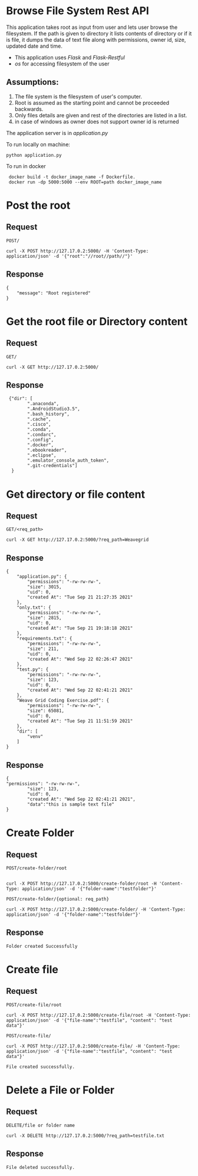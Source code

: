 # Browse File System Rest API

This application takes root as input from user
and lets user browse the filesystem. If the path is given to directory 
it lists contents of directory or if it is file, it dumps the data of text file along with permissions, owner id, size, updated date and time.


* This application uses *Flask* and *Flask-Restful* 
* *os* for accessing filesystem of the user

## Assumptions:
1. The file system is the filesystem of user's computer.
2. Root is assumed as the starting point and cannot be proceeded backwards. 
3. Only files details are given and rest of the directories are listed in a list.
4. in case of windows as owner does not support owner id is returned



The application server is in *application.py*

To run locally on machine:
```
python application.py
```

To run in docker 
```
 docker build -t docker_image_name -f Dockerfile.
 docker run -dp 5000:5000 --env ROOT=path docker_image_name
```
 


# Post the root

## Request

`POST/`

```
curl -X POST http://127.17.0.2:5000/ -H 'Content-Type: application/json' -d '{"root":"//root//path//"}'
```
## Response
```
{
    "message": "Root registered"
}
```



# Get the root file or Directory content
## Request

`GET/`
```
curl -X GET http://127.17.0.2:5000/
```
## Response
```
 {"dir": [
        ".anaconda",
        ".AndroidStudio3.5",
        ".bash_history",
        ".cache",
        ".cisco",
        ".conda",
        ".condarc",
        ".config",
        ".docker",
        ".ebookreader",
        ".eclipse",
        ".emulator_console_auth_token",
        ".git-credentials"]
  }
```

# Get directory or file content
## Request

`GET/<req_path>`

```
curl -X GET http://127.17.0.2:5000/?req_path=Weavegrid

```

## Response
```
{
    "application.py": {
        "permissions": "-rw-rw-rw-",
        "size": 3015,
        "uid": 0,
        "created At": "Tue Sep 21 21:27:35 2021"
    },
    "only.txt": {
        "permissions": "-rw-rw-rw-",
        "size": 2815,
        "uid": 0,
        "created At": "Tue Sep 21 19:18:18 2021"
    },
    "requirements.txt": {
        "permissions": "-rw-rw-rw-",
        "size": 211,
        "uid": 0,
        "created At": "Wed Sep 22 02:26:47 2021"
    },
    "test.py": {
        "permissions": "-rw-rw-rw-",
        "size": 123,
        "uid": 0,
        "created At": "Wed Sep 22 02:41:21 2021"
    },
    "Weave Grid Coding Exercise.pdf": {
        "permissions": "-rw-rw-rw-",
        "size": 65081,
        "uid": 0,
        "created At": "Tue Sep 21 11:51:59 2021"
    },
    "dir": [
        "venv"
    ]
}
```

## Response
```
{
"permissions": "-rw-rw-rw-",
        "size": 123,
        "uid": 0,
        "created At": "Wed Sep 22 02:41:21 2021",
        "data":"this is sample text file"
}
```


# Create Folder
## Request

`POST/create-folder/root`

```

curl -X POST http://127.17.0.2:5000/create-folder/root -H 'Content-Type: application/json' -d '{"folder-name":"testfolder"}'

```
`POST/create-folder/{optional: req_path}`

```
curl -X POST http://127.17.0.2:5000/create-folder/ -H 'Content-Type: application/json' -d '{"folder-name":"testfolder"}'
```

## Response
```
Folder created Successfully
```


# Create file 
## Request

`POST/create-file/root`

```
curl -X POST http://127.17.0.2:5000/create-file/root -H 'Content-Type: application/json' -d '{"file-name":"testfile", "content": "test data"}'

```

`POST/create-file/`

```
curl -X POST http://127.17.0.2:5000/create-file/ -H 'Content-Type: application/json' -d '{"file-name":"testfile", "content": "test data"}'
```

```
File created successfully.
```


# Delete a File or Folder
## Request

`DELETE/file or folder name`

```
curl -X DELETE http://127.17.0.2:5000/?req_path=testfile.txt

```
## Response
```
File deleted successfully.

```

